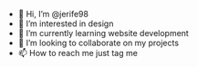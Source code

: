 - 👋 Hi, I’m @jerife98
- 👀 I’m interested in design
- 🌱 I’m currently learning website development
- 💞️ I’m looking to collaborate on my projects
- 📫 How to reach me just tag me

<!---
jerife98/jerife98 is a ✨ special ✨ repository because its `README.md` (this file) appears on your GitHub profile.
You can click the Preview link to take a look at your changes.
--->
